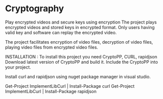 # Cryptography
Play encrypted videos and secure keys using encryption
The project plays encrypted videos and stored keys in encrypted format. Only users having valid key and software can replay the encrypted video.

The project facilitates encryption of video files, decryption of video files, playing video files from encrypted video files.

INSTALLATION : 
To install this project you need CryptoPP, CURL, rapidjson
Download latest version of CryptoPP and build it. Include the CryptoPP into your project. 

Install curl and rapidjson using nuget package manager in visual studio.

Get-Project ImplementLibCurl | Install-Package curl
Get-Project ImplementLibCurl | Install-Package rapidjson
